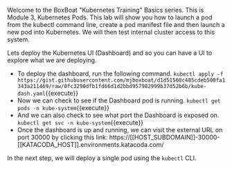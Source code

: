 Welcome to the BoxBoat "Kubernetes Training" Basics series. This is Module 3, Kubernetes Pods. This lab will show you how to launch a pod from the kubectl command line, create a pod manifest file and then launch a new pod into Kubernetes. We will then test internal cluster access to this system.

Lets deploy the Kubernetes UI (Dashboard) and so you can have a UI to explore what we are deploying.

- To deploy the dashboard, run the following command. `kubectl apply -f https://gist.githubusercontent.com/mjboxboat/d1d51560c485cdeb500fa1343a211469/raw/0fc3290dfb1fd66d1d2bbd957982999b37d52b6b/kube-dash.yaml`{{execute}}
- Now we can check to see if the Dashboard pod is running. `kubectl get pods -n kube-system`{{execute}}
- And we can also check to see what port the Dashboard is exposed on. `kubectl get svc -n kube-system`{{execute}}
- Once the dashboard is up and running, we can visit the external URL on port 30000 by clicking this link: https://[[HOST_SUBDOMAIN]]-30000-[[KATACODA_HOST]].environments.katacoda.com/

In the next step, we will deploy a single pod using the `kubectl` CLI.
